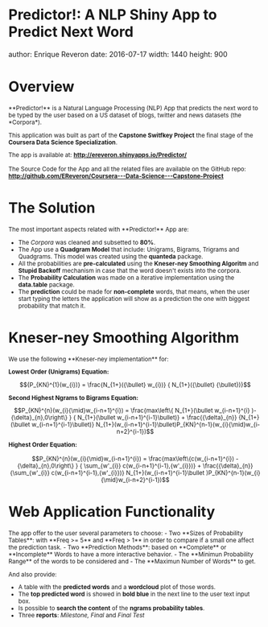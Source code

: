 Predictor!: A NLP Shiny App to Predict Next Word
========================================================
author: Enrique Reveron 
date: 2016-07-17
width: 1440
height: 900


Overview
========================================================
<small>
**Predictor!** is a Natural Language Processing (NLP) App that predicts the next word to be typed by the user based on a US dataset of blogs, twitter and news datasets (the *Corpora*).

This application was built as part of the **Capstone Switfkey Project** 
the final stage of the **Coursera Data Science Specialization**.

The app is available at: **http://ereveron.shinyapps.io/Predictor/**

The Source Code for the App and all the related files are available on the GitHub repo: **http://github.com/EReveron/Coursera---Data-Science---Capstone-Project**
</small>


The Solution
========================================================
<small>
The most important aspects related with **Predictor!** App are:

- The *Corpora* was cleaned and subsetted to **80%**.
- The App use a **Quadgram Model** that include: Unigrams, Bigrams, Trigrams and Quadgrams. This model was created using the **quanteda** package.
- All the probabilities are **pre-calculated** using the **Kneser-ney Smoothing Algoritm** and **Stupid Backoff** mechanism in case that the word doesn't exists into the corpora.
- The **Probability Calculation** was made on a iterative implementation using the **data.table** package. 
- The **prediction** could be made for **non-complete** words, that means, when the user start typing the letters the application will show as a prediction the one with biggest probability that match it.

</small>

Kneser-ney Smoothing Algorithm
========================================================
<small>
We use the following **Kneser-ney implementation** for:

**Lowest Order (Unigrams) Equation:**

$${P_{KN}^{1}(w_{i})} = \frac{N_{1+}({\bullet} w_{i})} 
{ N_{1+}({\bullet} {\bullet})}$$

**Second Highest Ngrams to Bigrams Equation:**

$$P_{KN}^{n}(w_{i}{\mid}w_{i-n+1}^{i}) = 
\frac{max\left\{ N_{1+}(\bullet w_{i-n+1}^{i} )-{\delta}_{n},0\right\} }
{ N_{1+}(\bullet w_{i-n+1}^{i-1}\bullet)} + 
\frac{{\delta}_{n}} {N_{1+}(\bullet w_{i-n+1}^{i-1}\bullet)} 
N_{1+}(w_{i-n+1}^{i-1}\bullet)P_{KN}^{n-1}(w_{i}{\mid}w_{i-n+2}^{i-1})$$

**Highest Order Equation:**

$$P_{KN}^{n}(w_{i}{\mid}w_{i-n+1}^{i}) = 
\frac{max\left\{c(w_{i-n+1}^{i}) -{\delta}_{n},0\right\} } 
{ \sum_{w'_{i}} c(w_{i-n+1}^{i-1},{w'_{i}})} + \frac{{\delta}_{n}} {\sum_{w'_{i}} c(w_{i-n+1}^{i-1},{w'_{i}})} 
N_{1+}(w_{i-n+1}^{i-1}\bullet )P_{KN}^{n-1}(w_{i}{\mid}w_{i-n+2}^{i-1})$$
</small>

Web Application Functionality
========================================================
<small>
The app offer to the user several parameters to choose:
 - Two **Sizes of Probability Tables**: with **Freq >= 5** and **Freq > 1** in order to compare if a small one affect the prediction task.
 - Two **Prediction Methods**: based on **Complete** or **Incomplete** Words to have a more interactive behavior. 
 - The **Minimun Probability Range** of the words to be considered and 
 - The **Maximun Number of Words** to get.

And also provide:
 - A table with the **predicted words** and a  **wordcloud** plot of those words. 
 - The **top predicted word** is showed in **bold blue** in the next line to the user text input box. 
 - Is possible to **search the content** of the **ngrams probability tables**.
 - Three **reports**: *Milestone, Final* and *Final Test*
 
</small>
